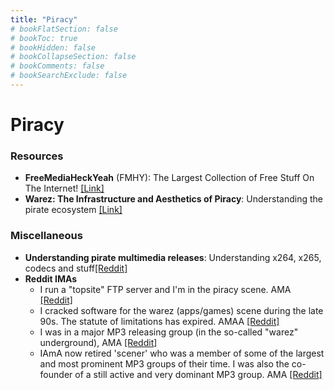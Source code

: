 ```yaml
---
title: "Piracy"
# bookFlatSection: false
# bookToc: true
# bookHidden: false
# bookCollapseSection: false
# bookComments: false
# bookSearchExclude: false
---
```


# Piracy

### Resources
- **FreeMediaHeckYeah** (FMHY): The Largest Collection of Free Stuff On The Internet! [[Link]](https://fmhy.pages.dev)
- **Warez: The Infrastructure and Aesthetics of Piracy**: Understanding the pirate ecosystem [[Link]](https://punctumbooks.com/titles/warez-the-infrastructure-and-aesthetics-of-piracy/)

### Miscellaneous
- **Understanding pirate multimedia releases**: Understanding x264, x265, codecs and stuff[[Reddit]](https://www.reddit.com/r/Piracy/wiki/guides/video_quality_and_types_of_releases/)
- **Reddit IMAs**
    - I run a "topsite" FTP server and I'm in the piracy scene. AMA [[Reddit]](https://www.reddit.com/r/IAmA/comments/9rtq4/i_run_a_topsite_ftp_server_and_im_in_the_piracy/)
    - I cracked software for the warez (apps/games) scene during the late 90s. The statute of limitations has expired. AMAA [[Reddit]](https://www.reddit.com/r/IAmA/comments/9y9d2/i_cracked_software_for_the_warez_appsgames_scene/)
    - I was in a major MP3 releasing group (in the so-called "warez" underground), AMA [[Reddit]](https://www.reddit.com/r/IAmA/comments/9fc4n/i_was_in_a_major_mp3_releasing_group_in_the/)
    - IAmA now retired 'scener' who was a member of some of the largest and most prominent MP3 groups of their time. I was also the co-founder of a still active and very dominant MP3 group. AMA [[Reddit]](https://www.reddit.com/r/IAmA/comments/c2ss1/hi_reddit_iama_now_retired_scener_who_was_a/)
